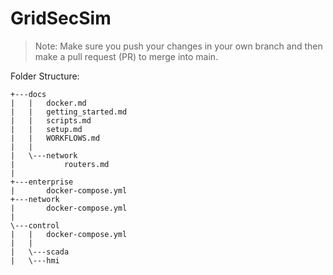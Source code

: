 # GridSecSim

> Note: Make sure you push your changes in your own branch and then make a pull request (PR) to merge into main.

Folder Structure:
```
+---docs
|   |   docker.md
|   |   getting_started.md
|   |   scripts.md
|   |   setup.md
|   |   WORKFLOWS.md
|   |
|   \---network
|           routers.md
|
+---enterprise
|       docker-compose.yml
+---network
|       docker-compose.yml
|
\---control
|   |   docker-compose.yml
|   |
|   \---scada
|   \---hmi
```
